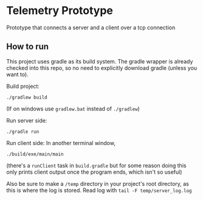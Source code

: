 # Telemetry Prototype

Prototype that connects a server and a client over a tcp connection

## How to run
This project uses gradle as its build system. The gradle wrapper is already checked into this repo, so no need to explicitly download gradle (unless you want to).

Build project:
```
./gradlew build
```
(If on windows use `gradlew.bat` instead of `./gradlew`)

Run server side:
```
./gradle run
```

Run client side: In another terminal window,
```
./build/exe/main/main
```
(there's a `runClient` task in `build.gradle` but for some reason doing this only prints client output once the program ends, which isn't so useful)

Also be sure to make a `/temp` directory in your project's root directory, as this is where the log is stored. Read log with `tail -F temp/server_log.log`
